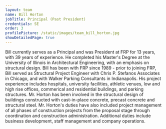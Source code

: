 ```yaml
---
layout: team
name: Bill Horton
jobTitle: Principal (Past President)
credentials: SE
order: 3
profilePicture: /static/images/team_bill_horton.jpg
showDetailedPage: true
---
```

Bill currently serves as a Principal and was President at FRP for 13 years, with 39 years of experience.  He completed his Master's Degree at the University of Illinois in Architectural Engineering, with an emphasis on structural design.  Bill has been with FRP since 1989 - prior to joining FRP, Bill served as Structural Project Engineer with Chris P. Stefanos Associates in Chicago, and with Walker Parking Consultants in Indianapolis.  His project experience includes hospitals, university facilities, athletic venues, low and high rise offices, commerical and residential buildings, and parking structures.  Mr. Horton has been involved in the structural design of buildings constructed with cast-in-place concrete, precast concrete and structural steel.  Mr. Horton's duties have also included project management of all phases of construction projects from the proposal stage through coordination and construction administration.  Additional duties include business development, staff management and company operations.